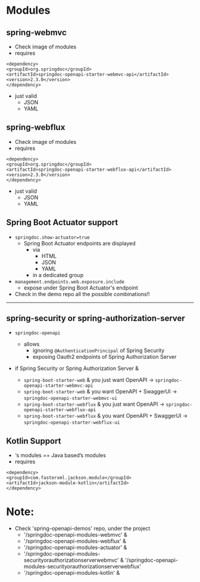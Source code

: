 # Modules

## spring-webmvc
* Check image of modules
* requires 
```
<dependency>
<groupId>org.springdoc</groupId>
<artifactId>springdoc-openapi-starter-webmvc-api</artifactId>
<version>2.3.0</version>
</dependency>
```
* just valid
  * JSON
  * YAML

## spring-webflux
* Check image of modules
* requires 
```
<dependency>
<groupId>org.springdoc</groupId>
<artifactId>springdoc-openapi-starter-webflux-api</artifactId>
<version>2.3.0</version>
</dependency>
```
* just valid
  * JSON
  * YAML

## Spring Boot Actuator support
* `springdoc.show-actuator=true`
  * Spring Boot Actuator endpoints are displayed
    * via
      * HTML
      * JSON
      * YAML
    * in a dedicated group
* `management.endpoints.web.exposure.include`
  * expose under Spring Boot Actuator's endpoint
* Check in the demo repo all the possible combinations!!

---

## spring-security or spring-authorization-server
* `springdoc-openapi`
  * allows
    * ignoring `@AuthenticationPrincipal` of Spring Security
    * exposing Oauth2 endpoints of Spring Authorization Server

* if Spring Security or Spring Authorization Server &
  * `spring-boot-starter-web` & you just want OpenAPI → `springdoc-openapi-starter-webmvc-api`
  * `spring-boot-starter-web` & you want OpenAPI + SwaggerUI → `springdoc-openapi-starter-webmvc-ui`
  * `spring-boot-starter-webflux` & you just want OpenAPI → `springdoc-openapi-starter-webflux-api`
  * `spring-boot-starter-webflux` & you want OpenAPI + SwaggerUI → `springdoc-openapi-starter-webflux-ui`

## Kotlin Support
* ‘s modules ==  Java based’s modules
* requires 
```
<dependency>
<groupId>com.fasterxml.jackson.module</groupId>
<artifactId>jackson-module-kotlin</artifactId>
</dependency>
```

# Note:
* Check 'spring-openapi-demos' repo, under the project 
  * '/springdoc-openapi-modules-webmvc' &
  * '/springdoc-openapi-modules-webflux' &
  * '/springdoc-openapi-modules-actuator' &
  * '/springdoc-openapi-modules-securityorauthorizationserverwebmvc' & '/springdoc-openapi-modules-securityorauthorizationserverwebflux'
  * '/springdoc-openapi-modules-kotlin' &
